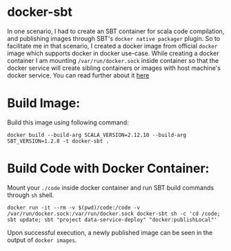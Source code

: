 # docker-sbt
In one scenario, I had to create an SBT container for scala code compilation, and publishing images through SBT's `docker native packager` plugin.
So to facilitate me in that scenario, I created a docker image from official `docker` image which supports docker in docker use-case. While creating a docker container I am mounting `/var/run/docker.sock` inside container so that the docker service will create sibling containers or images with host machine's docker service. You can read further about it [here](https://jpetazzo.github.io/2015/09/03/do-not-use-docker-in-docker-for-ci/)

# Build Image:
Build this image using following command:
```shell
docker build --build-arg SCALA_VERSION=2.12.10 --build-arg SBT_VERSION=1.2.8 -t docker-sbt .
```

# Build Code with Docker Container:
Mount your `./code` inside docker container and run SBT build commands through `sh` shell.
```
docker run -it --rm -v $(pwd)/code:/code -v /var/run/docker.sock:/var/run/docker.sock docker-sbt sh -c 'cd /code; sbt update; sbt "project data-service-deploy" "docker:publishLocal"'
```

Upon successful execution, a newly published image can be seen in the output of `docker images`.

